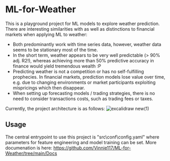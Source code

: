 # ML-for-Weather
This is a playground project for ML models to explore weather prediction. There are interesting similarities with as well as distinctions to financial markets when applying ML to weather:
- Both predominantly work with time series data, however, weather data seems to be stationary most of the time.
- In the short term, weather appears to be very well predictable (> 90% adj. R2!), whereas achieving more than 50% predictive accuracy in finance would yield tremendous wealth :P
- Predicting weather is not a competition or has no self-fulfilling prophecies. In financial markets, prediction models lose value over time, e.g. due to changing environments or market participants exploiting mispricings which then disappear.
- When setting up forecasting models / trading strategies, there is no need to consider transactions costs, such as trading fees or taxes.


Currently, the project architecture is as follows:
![excalidraw new(1)](https://user-images.githubusercontent.com/52510339/200659432-31f3e459-0bcd-4c31-8dc0-e5cbaaeeb83e.png)



## Usage
The central entrypoint to use this project is "src\conf\config.yaml" where parameters for feature engineering and model training can be set.
More documenation is here: https://github.com/Vinnie117/ML-for-Weather/tree/main/Docs
